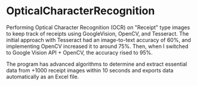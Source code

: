 # OpticalCharacterRecognition
Performing Optical Character Recognition (OCR) on "Receipt" type images to keep track of receipts using GoogleVision, OpenCV, and Tesseract. The initial approach with Tesseract had an image-to-text accuracy of 60%, and implementing OpenCV increased it to around 75%. Then, when I switched to Google Vision API + OpenCV, the accuracy rised to 95%.

The program has advanced algorithms to determine and extract essential data from +1000 receipt images within 10 seconds and exports data automatically as an Excel file.
